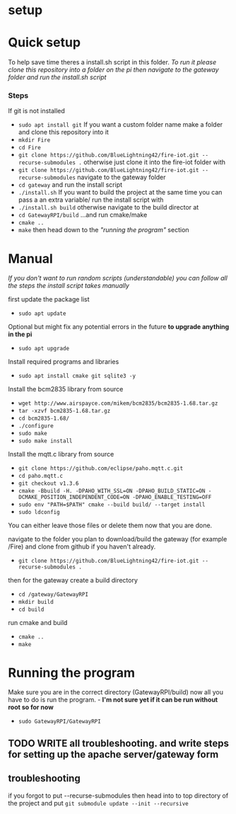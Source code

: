 # setup

# Quick setup

To help save time theres a install.sh script in this folder.
*To run it please clone this repository into a folder on the pi then navigate to the gateway folder and run the install.sh script*
### Steps

If git is not installed
* `sudo apt install git`
If you want a custom folder name make a folder and clone this repository into it
* `mkdir Fire`
* `cd Fire`
* `git clone https://github.com/BlueLightning42/fire-iot.git --recurse-submodules .`
otherwise just clone it into the fire-iot folder with
* `git clone https://github.com/BlueLightning42/fire-iot.git --recurse-submodules`
navigate to the gateway folder
* `cd gateway`
and run the install script
* `./install.sh`
If you want to build the project at the same time you can pass a an extra variable/ run the install script with
* `./install.sh build`
otherwise navigate to the build director at
* `cd GatewayRPI/build`
...and run cmake/make
* `cmake ..`
* `make`
then head down to the *"running the program"* section

# Manual
*If you don't want to run random scripts (understandable) you can follow all the steps the install script takes manually*

first update the package list
* `sudo apt update`

Optional but might fix any potential errors in the future __to upgrade anything in the pi__
* `sudo apt upgrade`

Install required programs and libraries
* `sudo apt install cmake git sqlite3 -y`

Install the bcm2835 library from source
* `wget http://www.airspayce.com/mikem/bcm2835/bcm2835-1.68.tar.gz`
* `tar -xzvf bcm2835-1.68.tar.gz`
* `cd bcm2835-1.68/`
* `./configure`
* `sudo make`
* `sudo make install`

Install the mqtt.c library from source
* `git clone https://github.com/eclipse/paho.mqtt.c.git`
* `cd paho.mqtt.c`
* `git checkout v1.3.6`
* `cmake -Bbuild -H. -DPAHO_WITH_SSL=ON -DPAHO_BUILD_STATIC=ON -DCMAKE_POSITION_INDEPENDENT_CODE=ON -DPAHO_ENABLE_TESTING=OFF`
* `sudo env "PATH=$PATH" cmake --build build/ --target install`
* `sudo ldconfig`

You can either leave those files or delete them now that you are done.

navigate to the folder you plan to download/build the gateway (for example /Fire) and clone from github if you haven't already.
* `git clone https://github.com/BlueLightning42/fire-iot.git --recurse-submodules .`

then for the gateway create a build directory
* `cd /gateway/GatewayRPI`
* `mkdir build`
* `cd build`

run cmake and build
* `cmake ..`
* `make`

# Running the program
Make sure you are in the correct directory (GatewayRPI/build)
now all you have to do is run the program. - __I'm not sure yet if it can be run without root so for now__
* `sudo GatewayRPI/GatewayRPI`

## TODO WRITE all troubleshooting. and write steps for setting up the apache server/gateway form

## troubleshooting


if you forgot to put --recurse-submodules then head into to top directory of the project and put 
`git submodule update --init --recursive`
